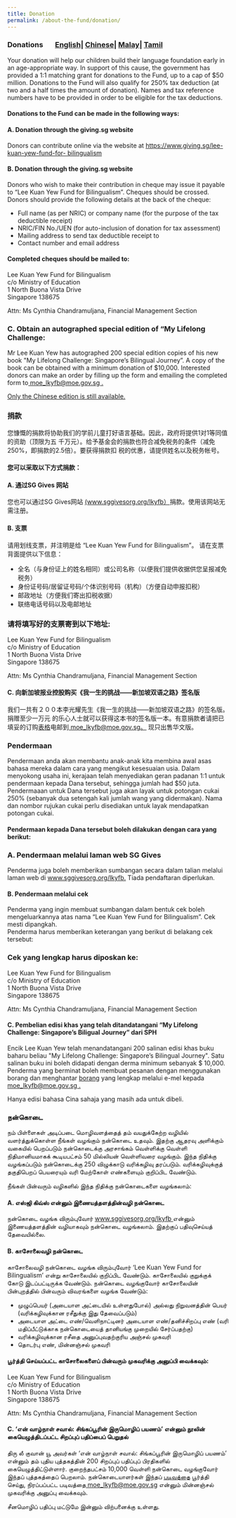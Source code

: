 ```yaml
---
title: Donation
permalink: /about-the-fund/donation/
---
```


<html>
<body>
  
<p><h3 id="Donations">Donations  &nbsp; &nbsp; &nbsp;          
<a href="#Donations">English</a>| 
  <a href="#捐款">Chinese</a>| 
  <a href="#Pendermaan">Malay</a>|
  <a href="#நன்கொடை">Tamil</a></h3></p>
  <p>Your donation will help our children build their language foundation early in an age-appropriate way.
In support of this cause, the government has provided a 1:1 matching grant for donations to the
Fund, up to a cap of $50 million. Donations to the Fund will also qualify for 250% tax deduction (at
two and a half times the amount of donation). Names and tax reference numbers have to be
provided in order to be eligible for the tax deductions.</p>
  <h4>Donations to the Fund can be made in the following ways:</h4>
  <h4>A. Donation through the giving.sg website</h4>
  <p>Donors can contribute online via the website at <a href="https://www.giving.sg/lee-kuan-yew-fund-for-
bilingualism">https://www.giving.sg/lee-kuan-yew-fund-for-
bilingualism</a></p>
  <h4>B. Donation through the giving.sg website</h4>
  <p>Donors who wish to make their contribution in cheque may issue it payable to “Lee Kuan Yew Fund
for Bilingualism”. Cheques should be crossed.  Donors should provide the following details at the
back of the cheque:
    <ul><li>Full name (as per NRIC) or company name (for the purpose of the tax deductible receipt)</li>
   <li>NRIC/FIN No./UEN (for auto-inclusion of donation for tax assessment)</li>
   <li>Mailing address to send tax deductible receipt to</li>
      <li>Contact number and email address</li></ul></p>
  <h4>Completed cheques should be mailed to:</h4>
  Lee Kuan Yew Fund for Bilingualism <br/>
  c/o Ministry of Education  <br/>
  1 North Buona Vista Drive  <br/>
  Singapore 138675 <br/>
  <p>Attn: Ms Cynthia Chandramuljana, Financial Management Section</p>
  <h3>C. Obtain an autographed special edition of “My Lifelong Challenge:</h3>
  <p>Mr Lee Kuan Yew has autographed 200 special edition copies of his new book &quot;My Lifelong
Challenge: Singapore’s Bilingual Journey”. A copy of the book can be obtained with a minimum donation of $10,000. Interested donors can make an order by filling up the form and emailing the completed form to<a href="mailto:moe_lkyfb@moe.gov.sg "> moe_lkyfb@moe.gov.sg .</a></p>
  <p> <a href="/about-the-fund/order-form-for-my-lifelong-challenge.pdf" target="_blank">Only the Chinese edition is still available.</a></p>
  <h3 id="捐款">捐款</h3>
  <p>您慷慨的捐款将协助我们的学前儿童打好语言基础。因此，政府将提供1对1等同值的资助（顶限为五
千万元）。给予基金会的捐款也符合减免税务的条件（减免250%，即捐款的2.5倍）。要获得捐款扣
税的优惠，请提供姓名以及税务帐号。</p>
  <h4>您可以采取以下方式捐款：</h4>
  <h4>A. 通过SG Gives 网站</h4>
  <p>您也可以通过SG Gives网站 <a href="www.sggivesorg.org/lkyfb">(www.sggivesorg.org/lkyfb）</a>捐款。使用该网站无需注册。</p>
  <h4>B. 支票</h4>
  <p>请用划线支票，并注明是给 “Lee Kuan Yew Fund for Bilingualism”。
请在支票背面提供以下信息：
    <ul><li>全名（与身份证上的姓名相同）或公司名称（以便我们提供收据供您呈报减免税务）</li>
  <li>身份证号码/居留证号码/个体识别号码（机构）（方便自动申报扣税）</li>
     <li>邮政地址（方便我们寄出扣税收据）</li>
      <li>联络电话号码以及电邮地址</li></ul>
  </p>
  <h3>请将填写好的支票寄到以下地址:</h3>
  Lee Kuan Yew Fund for Bilingualism <br/>
  c/o Ministry of Education  <br/>
  1 North Buona Vista Drive  <br/>
  Singapore 138675 <br/>
  <p>Attn: Ms Cynthia Chandramuljana, Financial Management Section</p>
   <h4>C. 向新加坡报业控股购买《我一生的挑战——新加坡双语之路》签名版</h4>
  <p>我们一共有２００本李光耀先生《我一生的挑战——新加坡双语之路》的签名版。捐赠至少一万元
    的乐心人士就可以获得这本书的签名版一本。有意捐款者请把已填妥的订购<a href="表格">表格</a>电邮到<a href="moe_lkyfb@moe.gov.sg">
    moe_lkyfb@moe.gov.sg。</a> 现只出售华文版。</p>
  <h3 id="Pendermaan">Pendermaan</h3>
  <p>Pendermaan anda akan membantu anak-anak kita membina awal asas bahasa mereka dalam cara
yang mengikut kesesuaian usia. Dalam menyokong usaha ini, kerajaan telah menyediakan geran
padanan 1:1 untuk pendermaan kepada Dana tersebut, sehingga jumlah had $50 juta.
Pendermaaan untuk Dana tersebut juga akan layak untuk potongan cukai 250% (sebanyak dua
setengah kali jumlah wang yang didermakan). Nama dan nombor rujukan cukai perlu disediakan
untuk layak mendapatkan potongan cukai.</p>
  <h4>Pendermaan kepada Dana tersebut boleh dilakukan dengan cara yang berikut:</h4>
  <h3>A. Pendermaan melalui laman web SG Gives</h3>
  <p>Penderma juga boleh memberikan sumbangan secara dalam talian melalui laman web
    di <a href="www.sggivesorg.org/lkyfb">www.sggivesorg.org/lkyfb.</a> Tiada pendaftaran diperlukan.</p>
  <h4>B. Pendermaan melalui cek</h4>
  <p>Penderma yang ingin membuat sumbangan dalam bentuk cek boleh mengeluarkannya atas nama
“Lee Kuan Yew Fund for Bilingualism”. Cek mesti dipangkah.<br/>
Penderma harus memberikan keterangan yang berikut di belakang cek tersebut:</p>
  <h3>Cek yang lengkap harus diposkan ke:</h3>
  Lee Kuan Yew Fund for Bilingualism <br/>
  c/o Ministry of Education  <br/>
  1 North Buona Vista Drive  <br/>
  Singapore 138675 <br/>
  <p>Attn: Ms Cynthia Chandramuljana, Financial Management Section</p>
  <h4>C. Pembelian edisi khas yang telah ditandatangani “My Lifelong Challenge: Singapore’s
Biligual Journey” dari SPH</h4>
  <p>Encik Lee Kuan Yew telah menandatangani 200 salinan edisi khas buku baharu beliau &quot;My
Lifelong Challenge: Singapore’s Bilingual Journey&quot;.  Satu salinan buku ini boleh didapati dengan
derma minimum sebanyak $ 10,000. Penderma yang berminat boleh membuat pesanan dengan
    menggunakan borang dan menghantar <a href="borang">borang</a> yang lengkap  melalui e-mel
kepada <a href="mailto:moe_lkyfb@moe.gov.sg "> moe_lkyfb@moe.gov.sg .</a></p>
  <p>Hanya edisi bahasa Cina sahaja yang masih ada untuk dibeli.</p>
  <h3 id="நன்கொடை">நன்கொடை</h3>
  <p>நம் பிள்ளைகள் அடிப்படை மொழிவளத்தைத் தம் வயதுக்கேற்ற வழியில் வளர்த்துக்கொள்ள நீங்கள்
வழங்கும் நன்கொடை உதவும். இதற்கு ஆதரவு அளிக்கும் வகையில் பெறப்படும் நன்கொடைக்கு
அரசாங்கம் வெள்ளிக்கு வெள்ளி நிதிமானியமாகக் கூடியபட்சம் 50 மில்லியன் வெள்ளிவரை வழங்கும்.
இந்த நிதிக்கு வழங்கப்படும் நன்கொடைக்கு 250 விழுக்காடு வரிக்கழிவு தரப்படும். வரிக்கழிவுக்குத்
தகுதிபெறப் பெயரையும் வரி மேற்கோள் எண்களையும் குறிப்பிட வேண்டும்.</p>
  <p>நீங்கள் பின்வரும் வழிகளில் இந்த நிதிக்கு நன்கொடைகளை வழங்கலாம்:</p>
  <h4>A. எஸ்ஜி கிவ்ஸ் என்னும் இணையத்தளத்தின்வழி நன்கொடை</h4>
  <p>நன்கொடை வழங்க விரும்புவோர் <a href="www.sggivesorg.org/lkyfb">www.sggivesorg.org/lkyfb </a>என்னும் இணையத்தளத்தின் வழியாகவும் நன்கொடை வழங்கலாம். இதற்குப் பதிவுசெய்யத் தேவையில்லை.</p>
  <h4>B. காசோலைவழி நன்கொடை</h4>
  <p>காசோலைவழி நன்கொடை வழங்க விரும்புவோர் ‘Lee Kuan Yew Fund for Bilingualism’ என்று
காசோலையில் குறிப்பிட வேண்டும். காசோலையில் குறுக்குக் கோடு இடப்பட்டிருக்க வேண்டும்.
நன்கொடை வழங்குவோர் காசோலையின் பின்புறத்தில் பின்வரும் விவரங்களை வழங்க வேண்டும்:
   <ul><li>முழுப்பெயர் (அடையாள அட்டையில் உள்ளதுபோல்) அல்லது நிறுவனத்தின் பெயர்
(வரிக்கழிவுக்கான ரசீதுக்கு இது தேவைப்படும்)</li>
     <li>அடையாள அட்டை எண்/வெளிநாட்டினர் அடையாள எண்/தனிச்சிறப்பு எண் (வரி மதிப்பீட்டுக்காக
நன்கொடையைத் தானியங்கு முறையில் சேர்ப்பதற்கு)</li>
     <li>வரிக்கழிவுக்கான ரசீதை அனுப்புவதற்குரிய அஞ்சல் முகவரி</li>
    <li>தொடர்பு எண், மின்னஞ்சல் முகவரி</li></ul>
  </p>
  <h4>பூர்த்தி செய்யப்பட்ட காசோலைகளைப் பின்வரும் முகவரிக்கு அனுப்பி வைக்கவும்:</h4>
  Lee Kuan Yew Fund for Bilingualism <br/>
  c/o Ministry of Education  <br/>
  1 North Buona Vista Drive  <br/>
  Singapore 138675 <br/>
  <p>Attn: Ms Cynthia Chandramuljana, Financial Management Section</p>
  <h4>C. ‘என் வாழ்நாள் சவால்: சிங்கப்பூரின் இருமொழிப் பயணம்’ என்னும் நூலின் கையெழுத்திடப்பட்ட
சிறப்புப் பதிப்பைப் பெறுதல்</h4>
  <p>திரு லீ குவான் யூ அவர்கள் ‘என் வாழ்நாள் சவால்: சிங்கப்பூரின் இருமொழிப் பயணம்’ என்னும் தம் புதிய
புத்தகத்தின் 200 சிறப்புப் பதிப்புப் பிரதிகளில் கையெழுத்திட்டுள்ளார். குறைந்தபட்சம் 10,000 வெள்ளி
நன்கொடை வழங்குவோர் இந்தப் புத்தகத்தைப் பெறலாம். நன்கொடையாளர்கள் இந்தப்
<a href="படிவத்தை">படிவத்தை</a> பூர்த்தி செய்து, நிரப்பப்பட்ட படிவத்தை<a href="mailto:moe_lkyfb@moe.gov.sg "> moe_lkyfb@moe.gov.sg</a> என்னும் மின்னஞ்சல்
முகவரிக்கு அனுப்பு வைக்கவும்.</p>
  <p>சீனமொழிப் பதிப்பு மட்டுமே இன்னும் விற்பனைக்கு உள்ளது.</p>
  
  
